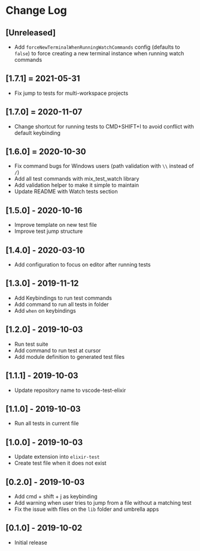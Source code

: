 # Change Log

## [Unreleased]

- Add `forceNewTerminalWhenRunningWatchCommands` config (defaults to `false`) to force creating a new terminal instance when running watch commands

## [1.7.1] = 2021-05-31

- Fix jump to tests for multi-workspace projects

## [1.7.0] = 2020-11-07

- Change shortcut for running tests to CMD+SHIFT+I to avoid conflict with default keybinding

## [1.6.0] = 2020-10-30

- Fix command bugs for Windows users (path validation with `\\` instead of `/`)
- Add all test commands with mix_test_watch library
- Add validation helper to make it simple to maintain
- Update README with Watch tests section

## [1.5.0] - 2020-10-16

- Improve template on new test file
- Improve test jump structure

## [1.4.0] - 2020-03-10

- Add configuration to focus on editor after running tests

## [1.3.0] - 2019-11-12

- Add Keybindings to run test commands
- Add command to run all tests in folder
- Add `when` on keybindings

## [1.2.0] - 2019-10-03

- Run test suite
- Add command to run test at cursor
- Add module definition to generated test files

## [1.1.1] - 2019-10-03

- Update repository name to vscode-test-elixir

## [1.1.0] - 2019-10-03

- Run all tests in current file

## [1.0.0] - 2019-10-03

- Update extension into `elixir-test`
- Create test file when it does not exist

## [0.2.0] - 2019-10-03

- Add cmd + shift + j as keybinding
- Add warning when user tries to jump from a file without a matching test
- Fix the issue with files on the `lib` folder and umbrella apps

## [0.1.0] - 2019-10-02

- Initial release
